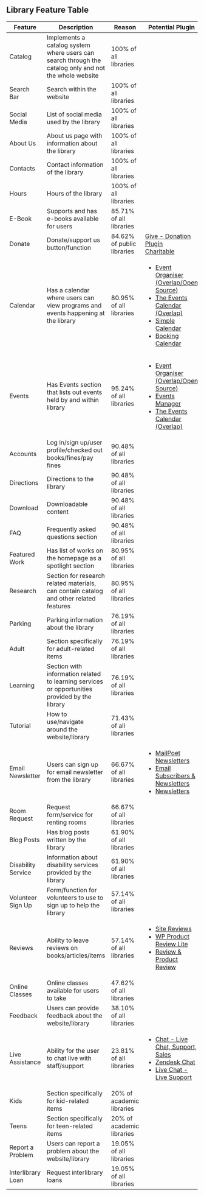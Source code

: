 ## Library Feature Table

Feature | Description | Reason | Potential Plugin
--- | --- | --- | ---
Catalog | Implements a catalog system where users can search through the catalog only and not the whole website | 100% of all libraries |
Search Bar | Search within the website | 100% of all libraries |
Social Media | List of social media used by the library | 100% of all libraries |
About Us | About us page with information about the library | 100% of all libraries |
Contacts | Contact information of the library | 100% of all libraries |
Hours | Hours of the library | 100% of all libraries |
E-Book | Supports and has e-books available for users | 85.71% of all libraries |
Donate | Donate/support us button/function | 84.62% of public libraries | <a href='https://wordpress.org/plugins/give/'>Give - Donation Plugin</a><br/><a href='https://wordpress.org/plugins/charitable/'>Charitable</a>
Calendar | Has a calendar where users can view programs and events happening at the library | 80.95% of all libraries | <ul><li><a href='https://wp-event-organiser.com/'>Event Organiser (Overlap/Open Source)</a></li><li><a href='https://wordpress.org/plugins/the-events-calendar/'>The Events Calendar (Overlap)</a></li><li><a href='https://wordpress.org/plugins/google-calendar-events/'>Simple Calendar</a></li><li><a href='https://wordpress.org/plugins/booking/'>Booking Calendar</a></li></ul>
Events | Has Events section that lists out events held by and within library | 95.24% of all libraries | <ul><li>[Event Organiser (Overlap/Open Source)](https://wp-event-organiser.com/)</li><li>[Events Manager](https://wordpress.org/plugins/events-manager/)</li><li>[The Events Calendar (Overlap)](https://wordpress.org/plugins/the-events-calendar/)</li></ul>
Accounts | Log in/sign up/user profile/checked out books/fines/pay fines | 90.48% of all libraries |
Directions | Directions to the library | 90.48% of all libraries |
Download | Downloadable content | 90.48% of all libraries |
FAQ | Frequently asked questions section | 90.48% of all libraries |
Featured Work | Has list of works on the homepage as a spotlight section | 80.95% of all libraries |
Research | Section for research related materials, can contain catalog and other related features | 80.95% of all libraries |
Parking | Parking information about the library | 76.19% of all libraries |
Adult | Section specifically for adult-related items | 76.19% of all libraries |
Learning | Section with information related to learning services or opportunities provided by the library | 76.19% of all libraries |
Tutorial | How to use/navigate around the website/library | 71.43% of all libraries |
Email Newsletter | Users can sign up for email newsletter from the library | 66.67% of all libraries | <ul><li>[MailPoet Newsletters](https://wordpress.org/plugins/mailpoet/)</li><li>[Email Subscribers & Newsletters](https://wordpress.org/plugins/email-subscribers/)</li><li>[Newsletters](https://wordpress.org/plugins/newsletters-lite/)</li></ul>
Room Request | Request form/service for renting rooms | 66.67% of all libraries |
Blog Posts | Has blog posts written by the library | 61.90% of all libraries |
Disability Service | Information about disability services provided by the library | 61.90% of all libraries |
Volunteer Sign Up | Form/function for volunteers to use to sign up to help the library | 57.14% of all libraries |
Reviews | Ability to leave reviews on books/articles/items | 57.14% of all libraries | <ul><li>[Site Reviews](https://wordpress.org/plugins/site-reviews/)</li><li>[WP Product Review Lite](https://wordpress.org/plugins/wp-product-review/)</li><li>[Review & Product Review](https://wordpress.org/plugins/review-builder/)</li></ul>
Online Classes | Online classes available for users to take | 47.62% of all libraries |
Feedback | Users can provide feedback about the website/library | 38.10% of all libraries |
Live Assistance | Ability for the user to chat live with staff/support | 23.81% of all libraries | <ul><li>[Chat - Live Chat, Support, Sales](https://wordpress.org/plugins/chats/)</li><li>[Zendesk Chat](https://wordpress.org/plugins/zopim-live-chat/)</li><li>[Live Chat - Live Support](https://wordpress.org/plugins/onwebchat/)</li></ul>
Kids | Section specifically for kid-related items | 20% of academic libraries |
Teens | Section specifically for teen-related items | 20% of academic libraries |
Report a Problem | Users can report a problem about the website/library | 19.05% of all libraries |
Interlibrary Loan | Request interlibrary loans | 19.05% of all libraries |
